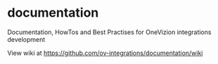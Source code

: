 # documentation
Documentation, HowTos and Best Practises for OneVizion integrations development

View wiki at https://github.com/ov-integrations/documentation/wiki
